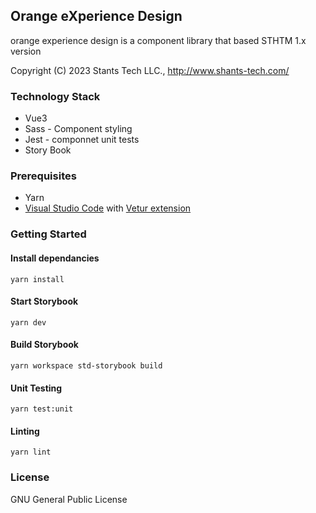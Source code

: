 ## Orange eXperience Design
orange experience design is a component library that based STHTM 1.x version 

Copyright (C) 2023 Stants Tech LLC., http://www.shants-tech.com/

### Technology Stack 
* Vue3 
* Sass - Component styling  
* Jest - componnet unit tests 
* Story Book 


### Prerequisites

- Yarn
- [Visual Studio Code](https://code.visualstudio.com/) with [Vetur extension](https://github.com/vuejs/vetur)

### Getting Started

#### Install dependancies

```
yarn install
```

#### Start Storybook

```
yarn dev
```

#### Build Storybook

```
yarn workspace std-storybook build
```

#### Unit Testing

```
yarn test:unit
```

#### Linting

```
yarn lint
```

### License
GNU General Public License
